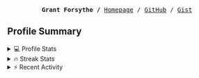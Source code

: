 <p><pre align="center"><strong>Grant Forsythe /</strong> <a href="https://www.grantwforsythe.com/">Homepage</a> / <a href="https://github.com/grantwforsythe">GitHub</a> / <a href="https://gist.github.com/grantwforsythe">Gist</a></pre></p>
 
<h2 align="left">Profile Summary</h2>
<details>
    <summary>💻 Profile Stats</summary>
    <div align="center">
        <img alt="GitHub stats" src="https://github-readme-stats.vercel.app/api?username=grantwforsythe&count_private=true&show_icons=true&hide=stars&border_radius=7&include_all_commits=true&hide_rank=true&custom_title=Grant%27s%20GitHub%20Stats">
        <img alt="Top languages" src="https://github-readme-stats.vercel.app/api/top-langs/?username=grantwforsythe&hide=jupyter+notebook,vim+script&layout=compact&langs_count=6">
    </div>
    <p style="font-size: 11px;" align="center">
        <strong>Note:</strong> Top languages is only a metric of the languages my public code consists of and doesn't reflect experience or skill level.
    </p>
</details>

<details>
    <summary>🔥 Streak Stats</summary>
        <div align="center">
            <img alt="Streak stats" src="https://github-readme-streak-stats.herokuapp.com/?user=grantwforsythe">
        </div>
</details>

 <details>
    <summary>⚡ Recent Activity</summary>
    
  <!--START_SECTION:activity-->
1. 🗣 Commented on [#31](https://github.com/roadmapsh/next.roadmap.sh/issues/31#issuecomment-1786363852) in [roadmapsh/next.roadmap.sh](https://github.com/roadmapsh/next.roadmap.sh)
2. 🗣 Commented on [#1085](https://github.com/swimlane/ngx-datatable/issues/1085#issuecomment-1777193079) in [swimlane/ngx-datatable](https://github.com/swimlane/ngx-datatable)
3. 🗣 Commented on [#16](https://github.com/DavidAnson/ConvertTo-Jpeg/issues/16#issuecomment-1746072125) in [DavidAnson/ConvertTo-Jpeg](https://github.com/DavidAnson/ConvertTo-Jpeg)
4. 🗣 Commented on [#16](https://github.com/DavidAnson/ConvertTo-Jpeg/issues/16#issuecomment-1746038165) in [DavidAnson/ConvertTo-Jpeg](https://github.com/DavidAnson/ConvertTo-Jpeg)
5. 🎉 Merged PR [#2](https://github.com/grantwforsythe/fullstackopen/pull/2) in [grantwforsythe/fullstackopen](https://github.com/grantwforsythe/fullstackopen)
  <!--END_SECTION:activity-->
    
 </details>
